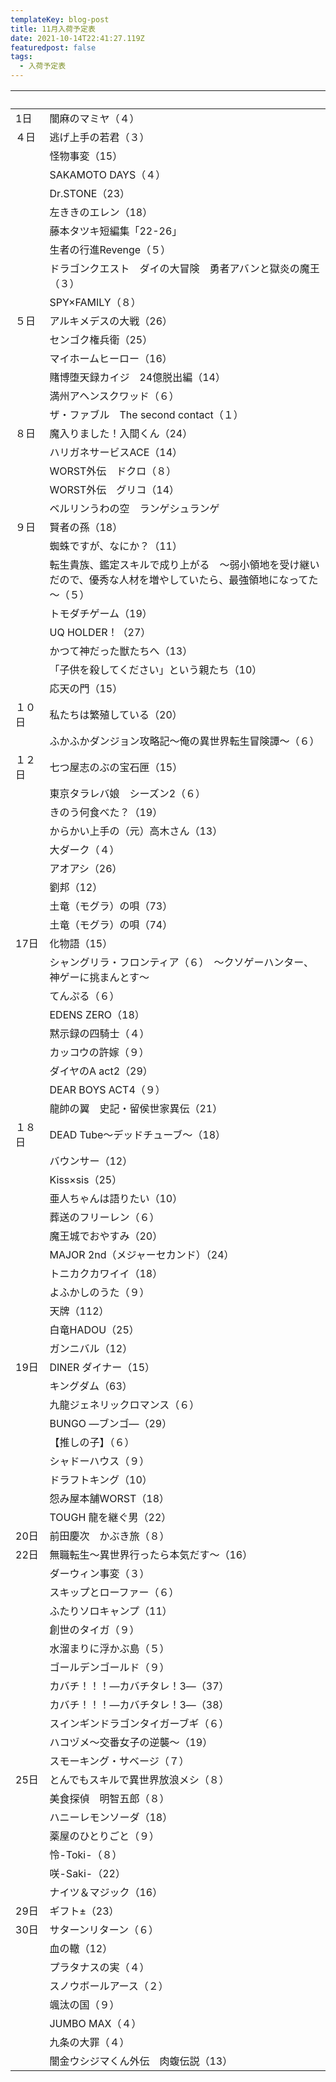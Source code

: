 ```yaml
---
templateKey: blog-post
title: 11月入荷予定表
date: 2021-10-14T22:41:27.119Z
featuredpost: false
tags:
  - 入荷予定表
---
```

| <!--StartFragment-->　　 | 　                                                          |
| ---------------------- | ---------------------------------------------------------- |
| 1日                     | 闇麻のマミヤ（４）                                                  |
| ４日                     | 逃げ上手の若君（３）                                                 |
| 　                      | 怪物事変（15）                                                   |
| 　                      | SAKAMOTO DAYS（４）                                           |
| 　                      | Dr.STONE（23）                                               |
| 　                      | 左ききのエレン（18）                                                |
| 　                      | 藤本タツキ短編集「22-26」                                            |
| 　                      | 生者の行進Revenge（５）                                            |
| 　                      | ドラゴンクエスト　ダイの大冒険　勇者アバンと獄炎の魔王（３）                             |
| 　                      | SPY×FAMILY（８）                                              |
| ５日                     | アルキメデスの大戦（26）                                              |
| 　                      | センゴク権兵衛（25）                                                |
| 　                      | マイホームヒーロー（16）                                              |
| 　                      | 賭博堕天録カイジ　24億脱出編（14）                                        |
| 　                      | 満州アヘンスクワッド（６）                                              |
| 　                      | ザ・ファブル　The second contact（１）                               |
| ８日                     | 魔入りました！入間くん（24）                                            |
| 　                      | ハリガネサービスACE（14）                                            |
| 　                      | WORST外伝　ドクロ（８）                                             |
| 　                      | WORST外伝　グリコ（14）                                            |
| 　                      | ベルリンうわの空　ランゲシュランゲ                                          |
| ９日                     | 賢者の孫（18）                                                   |
| 　                      | 蜘蛛ですが、なにか？（11）                                             |
| 　                      | 転生貴族、鑑定スキルで成り上がる　～弱小領地を受け継いだので、優秀な人材を増やしていたら、最強領地になってた～（５） |
| 　                      | トモダチゲーム（19）                                                |
| 　                      | UQ HOLDER！（27）                                             |
| 　                      | かつて神だった獣たちへ（13）                                            |
| 　                      | 「子供を殺してください」という親たち（10）                                     |
| 　                      | 応天の門（15）                                                   |
| １０日                    | 私たちは繁殖している（20）                                             |
| 　                      | ふかふかダンジョン攻略記～俺の異世界転生冒険譚～（６）                                |
| １２日                    | 七つ屋志のぶの宝石匣（15）                                             |
| 　                      | 東京タラレバ娘　シーズン2（６）                                           |
| 　                      | きのう何食べた？（19）                                               |
| 　                      | からかい上手の（元）高木さん（13）                                         |
| 　                      | 大ダーク（４）                                                    |
| 　                      | アオアシ（26）                                                   |
| 　                      | 劉邦（12）                                                     |
| 　                      | 土竜（モグラ）の唄（73）                                              |
| 　                      | 土竜（モグラ）の唄（74）                                              |
| 17日                    | 化物語（15）                                                    |
| 　                      | シャングリラ・フロンティア（６）　～クソゲーハンター、神ゲーに挑まんとす～                      |
| 　                      | てんぷる（６）                                                    |
| 　                      | EDENS ZERO（18）                                             |
| 　                      | 黙示録の四騎士（４）                                                 |
| 　                      | カッコウの許嫁（９）                                                 |
| 　                      | ダイヤのA act2（29）                                             |
| 　                      | DEAR BOYS ACT4（９）                                          |
| 　                      | 龍帥の翼　史記・留侯世家異伝（21）                                         |
| １８日                    | DEAD Tube～デッドチューブ～（18）                                     |
| 　                      | バウンサー（12）                                                  |
| 　                      | Kiss×sis（25）                                               |
| 　                      | 亜人ちゃんは語りたい（10）                                             |
| 　                      | 葬送のフリーレン（６）                                                |
| 　                      | 魔王城でおやすみ（20）                                               |
| 　                      | MAJOR 2nd（メジャーセカンド）（24）                                    |
| 　                      | トニカクカワイイ（18）                                               |
| 　                      | よふかしのうた（９）                                                 |
| 　                      | 天牌（112）                                                    |
| 　                      | 白竜HADOU（25）                                                |
| 　                      | ガンニバル（12）                                                  |
| 19日                    | DINER ダイナー（15）                                             |
| 　                      | キングダム（63）                                                  |
| 　                      | 九龍ジェネリックロマンス（６）                                            |
| 　                      | BUNGO ―ブンゴ―（29）                                            |
| 　                      | 【推しの子】（６）                                                  |
| 　                      | シャドーハウス（９）                                                 |
| 　                      | ドラフトキング（10）                                                |
| 　                      | 怨み屋本舗WORST（18）                                             |
| 　                      | TOUGH 龍を継ぐ男（22）                                            |
| 20日                    | 前田慶次　かぶき旅（８）                                               |
| 22日                    | 無職転生～異世界行ったら本気だす～（16）                                      |
| 　                      | ダーウィン事変（３）                                                 |
| 　                      | スキップとローファー（６）                                              |
| 　                      | ふたりソロキャンプ（11）                                              |
| 　                      | 創世のタイガ（９）                                                  |
| 　                      | 水溜まりに浮かぶ島（５）                                               |
| 　                      | ゴールデンゴールド（９）                                               |
| 　                      | カバチ！！！―カバチタレ！3―（37）                                        |
| 　                      | カバチ！！！―カバチタレ！3―（38）                                        |
| 　                      | スインギンドラゴンタイガーブギ（６）                                         |
| 　                      | ハコヅメ～交番女子の逆襲～（19）                                          |
| 　                      | スモーキング・サベージ（７）                                             |
| 25日                    | とんでもスキルで異世界放浪メシ（８）                                         |
| 　                      | 美食探偵　明智五郎（８）                                               |
| 　                      | ハニーレモンソーダ（18）                                              |
| 　                      | 薬屋のひとりごと（９）                                                |
| 　                      | 怜-Toki-（８）                                                 |
| 　                      | 咲-Saki-（22）                                                |
| 　                      | ナイツ＆マジック（16）                                               |
| 29日                    | ギフト±（23）                                                   |
| 30日                    | サターンリターン（６）                                                |
| 　                      | 血の轍（12）                                                    |
| 　                      | プラタナスの実（４）                                                 |
| 　                      | スノウボールアース（２）                                               |
| 　                      | 颯汰の国（９）                                                    |
| 　                      | JUMBO MAX（４）                                               |
| 　                      | 九条の大罪（４）                                                   |
| 　                      | 闇金ウシジマくん外伝　肉蝮伝説（13）<!--EndFragment-->                      |